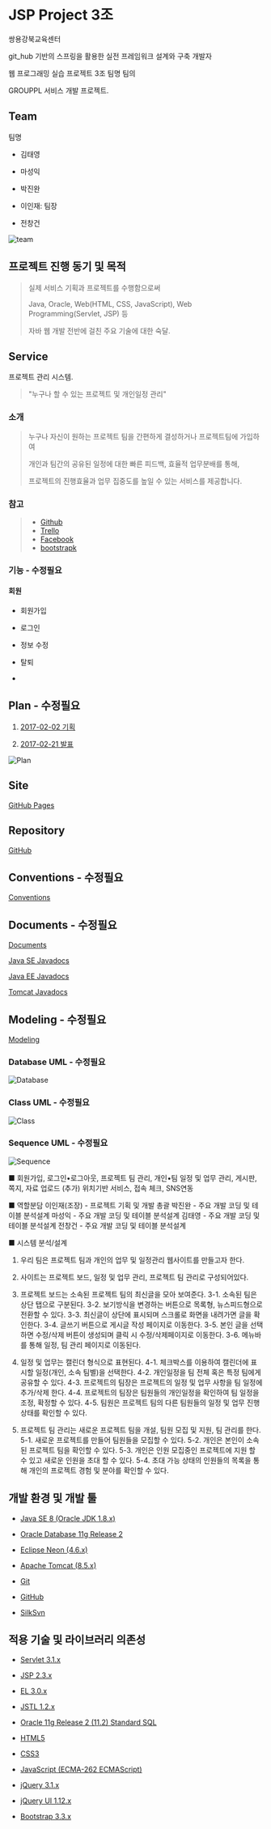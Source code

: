 # JSP Project 3조

쌍용강북교육센터

git_hub 기반의 스프링을 활용한 실전 프레임워크 설계와 구축 개발자

웹 프로그래밍 실습 프로젝트 3조 팀명 팀의

GROUPPL 서비스 개발 프로젝트.





## Team

팀명

- 김태영

- 마성익

- 박진완

- 이인재: 팀장

- 전창건

![team](http://sistfers.github.io/GROUPPL/documents/team.png)





## 프로젝트 진행 동기 및 목적

> 실제 서비스 기획과 프로젝트를 수행함으로써
>
> Java, Oracle, Web(HTML, CSS, JavaScript), Web Programming(Servlet, JSP) 등
>
> 자바 웹 개발 전반에 걸친 주요 기술에 대한 숙달.





## Service

프로젝트 관리 시스템.

> "누구나 할 수 있는 프로젝트 및 개인일정 관리"




### 소개

> 누구나 자신이 원하는 프로젝트 팀을 간편하게 결성하거나 프로젝트팀에 가입하여
>
> 개인과 팀간의 공유된 일정에 대한 빠른 피드백, 효율적 업무분배를 통해,
>
> 프로젝트의 진행효율과 업무 집중도를 높일 수 있는 서비스를 제공합니다.




### 참고

> - [Github](https://github.com)
> - [Trello](https://trello.com)
> - [Facebook](https://www.facebook.com)
> - [bootstrapk](http://bootstrapk.com/getting-started/#examples)


### 기능 - 수정필요



#### 회원

- 회원가입
- 로그인

- 정보 수정

- 탈퇴

- 





## Plan - 수정필요

01. [2017-02-02 기획](http://sistfers.github.io/GROUPPL/documents/reports/20170202_planning.md)

14. [2017-02-21 발표](http://sistfers.github.io/GROUPPL/documents/reports/20170221_planning.md)

![Plan](http://sistfers.github.io/GROUPPL/documents/plan.png)



## Site

[GitHub Pages](http://sistfers.github.io/GROUPPL)





## Repository

[GitHub](http://github.com/sistfers/GROUPPL)





## Conventions - 수정필요

[Conventions]()





## Documents - 수정필요

[Documents](http://github.com/sistfers/GROUPPL)

[Java SE Javadocs](http://docs.oracle.com/javase/8/docs/api)

[Java EE Javadocs](http://docs.oracle.com/javaee/7/api)

[Tomcat Javadocs](http://tomcat.apache.org/tomcat-8.5-doc/api)





## Modeling - 수정필요

[Modeling](http://github.com/sistfers/GROUPPL)




### Database UML - 수정필요

![Database](http://sistfers.github.io/GROUPPL/modeling/database.png)




### Class UML - 수정필요

![Class](http://sistfers.github.io/GROUPPL/modeling/class.png)




### Sequence UML - 수정필요

![Sequence](http://sistfers.github.io/GROUPPL/modeling/sequence.png)


■ 회원가입, 로그인•로그아웃, 프로젝트 팀 관리, 개인•팀 일정 및 업무 관리, 게시판, 쪽지, 
자료 업로드
(추가) 위치기반 서비스, 접속 체크, SNS연동

■ 역할분담
이인재(조장) - 프로젝트 기획 및 개발 총괄 
박진완 - 주요 개발 코딩 및 테이블 분석설계
마성익 - 주요 개발 코딩 및 테이블 분석설계
김태영 - 주요 개발 코딩 및 테이블 분석설계
전창건 - 주요 개발 코딩 및 테이블 분석설계

■ 시스템 분석/설계
1. 우리 팀은 프로젝트 팀과 개인의 업무 및 일정관리 웹사이트를 만들고자 한다.

2. 사이트는 프로젝트 보드, 일정 및 업무 관리, 프로젝트 팀 관리로 구성되어있다.

3. 프로젝트 보드는 소속된 프로젝트 팀의 최신글을 모아 보여준다.
3-1. 소속된 팀은 상단 탭으로 구분된다.
3-2. 보기방식을 변경하는 버튼으로 목록형, 뉴스피드형으로 전환할 수 있다.
3-3. 최신글이 상단에 표시되며 스크롤로 화면을 내려가면 글을 확인한다.
3-4. 글쓰기 버튼으로 게시글 작성 페이지로 이동한다.
3-5. 본인 글을 선택하면 수정/삭제 버튼이 생성되며 클릭 시 수정/삭제페이지로 이동한다.
3-6. 메뉴바를 통해 일정, 팀 관리 페이지로 이동된다.

4. 일정 및 업무는 캘린더 형식으로 표현된다.
4-1. 체크박스를 이용하여 캘린더에 표시할 일정(개인, 소속 팀별)을 선택한다.
4-2. 개인일정을 팀 전체 혹은 특정 팀에게 공유할 수 있다.
4-3. 프로젝트의 팀장은 프로젝트의 일정 및 업무 사항을 팀 일정에 추가/삭제 한다.
4-4. 프로젝트의 팀장은 팀원들의 개인일정을 확인하여 팀 일정을 조정, 확정할 수 있다.
4-5. 팀원은 프로젝트 팀의 다른 팀원들의 일정 및 업무 진행 상태를 확인할 수 있다.
5. 프로젝트 팀 관리는 새로운 프로젝트 팀을 개설, 팀원 모집 및 지원, 팀 관리를 한다.
5-1. 새로운 프로젝트를 만들어 팀원들을 모집할 수 있다.
5-2. 개인은 본인이 소속된 프로젝트 팀을 확인할 수 있다. 
5-3. 개인은 인원 모집중인 프로젝트에 지원 할 수 있고 새로운 인원을 초대 할 수 있다. 
5-4. 초대 가능 상태의 인원들의 목록을 통해 개인의 프로젝트 경험 및 분야를 확인할 수 있다.



## 개발 환경 및 개발 툴

- [Java SE 8 (Oracle JDK 1.8.x)](http://jcp.org)

- [Oracle Database 11g Release 2](http://oracle.com)

- [Eclipse Neon (4.6.x)](http://eclipse.org)

- [Apache Tomcat (8.5.x)](http://tomcat.apache.org)

- [Git](http://git-scm.com)

- [GitHub](https://github.com)

- [SilkSvn](https://silksvn.com)





## 적용 기술 및 라이브러리 의존성

- [Servlet 3.1.x](http://jcp.org/en/jsr/detail?id=340)

- [JSP 2.3.x](http://jcp.org/en/jsr/detail?id=245)

- [EL 3.0.x](http://jcp.org/en/jsr/detail?id=341)

- [JSTL 1.2.x](http://jcp.org/en/jsr/detail?id=52)

- [Oracle 11g Release 2 (11.2) Standard SQL](http://docs.oracle.com/cd/E11882_01/server.112/e41084/ap_standard_sql.htm)

- [HTML5](http://w3.org/TR/html5)

- [CSS3](http://w3.org/TR/CSS)

- [JavaScript (ECMA-262 ECMAScript)](http://ecma-international.org/publications/standards/Ecma-262.htm)

- [jQuery 3.1.x](http://jquery.com)

- [jQuery UI 1.12.x](http://jqueryui.com)

- [Bootstrap 3.3.x](http://bootstrapk.com)






